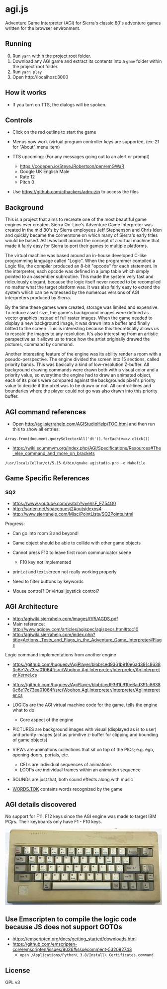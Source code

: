 # agi.js
Adventure Game Interpreter (AGI) for Sierra's classic 80's adventure games written for the browser environment.

## Running

0. Run `yarn` within the project root folder.
1. Download any AGI game and extract its contents into a `game` folder within the project root folder.
2. Run `yarn play`
3. Open http://localhost:3000

## How it works

- If you turn on TTS, the dialogs will be spoken.

## Controls

- Click on the red outline to start the game

- Menus now work (virtual program controller keys are supported, (ex: 21 for "About" menu item)

- TTS upcoming: (For any messages going out to an alert or prompt)
  - https://codepen.io/SteveJRobertson/pen/emGWaR
  - Google UK English Male
  - Rate 12
  - Pitch 0

- Use https://github.com/cthackers/adm-zip to access the files

## Background

This is a project that aims to recreate one of the most beautiful game engines ever created.
Sierra On-Line's Adventure Game Interpreter was created in the mid 80's by Sierra employees 
Jeff Stephenson and Chris Iden and quickly became the cornerstone on which many of Sierra's 
early titles would be based. AGI was built around the concept of a virtual machine that made 
it fairly easy for Sierra to port their games to multiple platforms.

The virtual machine was based around an in-house developed C-like programming language called "Logic".
When the programmer compiled a Logic file, the compiler produced an 8-bit "opcode" for each statement.
In the interpreter, each opcode was defined in a jump table which simply pointed to an assembler
subroutine. This made the system very fast and ridiculously elegant, because the logic itself never
needed to be recompiled no matter what the target platform was. It was also fairly easy to extend
the system which can be witnessed by the numerous versions of AGI interpreters produced by Sierra.

By the time these games were created, storage was limited and expensive. To reduce asset size,
the game's background images were defined as vector graphics instead of full raster images. 
When the game needed to display a new background image, it was drawn into a buffer and 
finally blitted to the screen. This is interesting because this theoretically allows us to rescale 
the images to any resolution. It's also interesting from an artistic perspective as it allows us to 
trace how the artist originally drawed the pictures, command by command. 

Another interesting feature of the engine was its ability render a room with a pseudo-perspective.
The engine divided the screen into 15 sections, called priority bands. This was basically a
kind of low-resolution Z-buffer. All background drawing commands were drawn both with a visual color
and a priority value, so everytime the engine had to draw an animated object, each of its pixels were
compared against the backgrounds pixel's priority value to decide if the pixel was to be drawn or not.
All control-lines and boundaries where the player could not go was also drawn into this priority buffer.

## AGI command references

- Open http://agi.sierrahelp.com/AGIStudioHelp/TOC.html and then run this to show all entries:
```
Array.from(document.querySelectorAll('dt')).forEach(v=>v.click())
```

- https://wiki.scummvm.org/index.php/AGI/Specifications/Resources#The_else_command_and_more_on_brackets
```
/usr/local/Cellar/qt/5.15.0/bin/qmake agistudio.pro -o Makefile
```

## Game Specific References

### SQ2
- https://www.youtube.com/watch?v=eVsF_FZ54O0
- http://sarien.net/spacequest2#outsidexos4
- http://www.sierrahelp.com/Misc/PointLists/SQ2Points.html

Progress: 
- Can go into room 3 and beyond!
- Game object should be able to collide with other game objects
- Cannot press F10 to leave first room communicator scene
  - F10 key not implemented
- print.at and text.screen not really working properly

- Need to filter buttons by keywords
- Mouse control? Or virtual joystick control?

## AGI Architecture

- http://agiwiki.sierrahelp.com/images/f/f5/AGDS.pdf
- Main reference: http://www.agidev.com/articles/agispec/agispecs.html#toc10
- http://agiwiki.sierrahelp.com/index.php?title=Actions,_Tests_and_Flags_in_the_Adventure_Game_Interpreter#Flags

Logic command implementations from another engine
- https://github.com/huguesv/AgiPlayer/blob/ced9361b910e6ad391c86380c6e17c73ea01064f/src/Woohoo.Agi.Interpreter/Interpreter/AgiInterpreter.Kernel.cs
- https://github.com/huguesv/AgiPlayer/blob/ced9361b910e6ad391c86380c6e17c73ea01064f/src/Woohoo.Agi.Interpreter/Interpreter/AgiInterpreter.cs

- LOGICs are the AGI virtual machine code for the game, tells the engine what to do
    - Core aspect of the engine
- PICTURES are background images with visual (displayed as is to user) and priority images (act as primitive z-buffer for clipping and bounding of game objects)
- VIEWs are animations collections that sit on top of the PICs; e.g. ego, opening doors, portals, etc.
  - CELs are individual sequences of animations
  - LOOPs are individual frames within an animation sequence
- SOUNDs are just that, both sound effects along with music
- [WORDS.TOK](https://wiki.scummvm.org/index.php/AGIWiki/WORDS.TOK) contains words recognized by the game

## AGI details discovered

No support for F11, F12 keys since the AGI engine was made to target IBM PCjrs. Their keyboards only
have F1 - F10 keys.

![](images/ibm-pcjr-kb.png)

## Use Emscripten to compile the logic code because JS does not support GOTOs

- https://emscripten.org/docs/getting_started/downloads.html
- https://github.com/emscripten-core/emscripten/issues/9036#issuecomment-532092743
  - `open /Applications/Python\ 3.8/Install\ Certificates.command`

## License
GPL v3 
